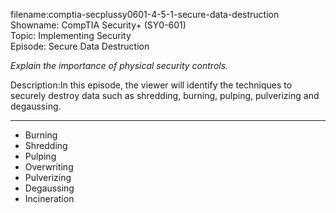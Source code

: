 filename:comptia-secplussy0601-4-5-1-secure-data-destruction  
Showname: CompTIA Security+ \(SY0-601\)  
Topic: Implementing Security  
Episode: Secure Data Destruction  

*Explain the importance of physical security controls.*   

Description:In this episode, the viewer will identify the techniques to securely destroy data such as shredding, burning, pulping, pulverizing and degaussing.  

-----------

* Burning
* Shredding
* Pulping
* Overwriting
* Pulverizing
* Degaussing
* Incineration